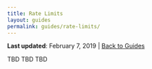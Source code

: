 ```yaml
---
title: Rate Limits
layout: guides
permalink: guides/rate-limits/
---
```


**Last updated**: February 7, 2019 \| [Back to Guides]({{site.baseurl}}/guides/)

TBD TBD TBD
